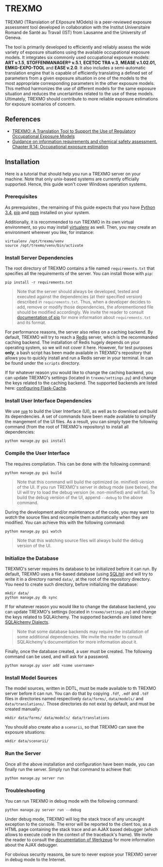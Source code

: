 # TREXMO

TREXMO (TRanslation of EXposure MOdels) is a peer-reviewed exposure assessment tool developed in collaboration with the Institut Universitaire Romand de Santé au Travail (IST) from Lausanne and the University of Geneva.

The tool is primarily developed to efficiently and reliably assess the wide variety of exposure situations using the available occupational exposure models.
It integrates six commonly used occupational exposure models: **ART v.1.5**, **STOFFENMANAGER® v.5.1**, **ECETOC TRA v.3**, **MEASE v.1.02.01, EMKG-EXPO-TOOL** and **EASE v.2.0**.
It also includes a semi-automatic translation engine that is capable of efficiently translating a defined set of parameters from a given exposure situation in one of the models to the most appropriate corresponding parameters in the other exposure models.
This method harmonizes the use of different models for the same exposure situation and reduces the uncertainties related to the use of these models.
Ultimately, TREXMO should contribute to more reliable exposure estimations for exposure scenarios of concern.

## References

- [TREXMO: A Translation Tool to Support the Use of Regulatory Occupational Exposure Models](http://annhyg.oxfordjournals.org/content/early/2016/06/29/annhyg.mew042.abstract?keytype=ref&ijkey=ondMCzkcGybok3D)
- [Guidance on information requirements and chemical safety assessment. Chapter R.14: Occupational exposure estimation](https://echa.europa.eu/documents/10162/13632/information_requirements_r14_en.pdf)

## Installation

Here is a tutorial that should help you run a TREXMO server on your machine.
Note that only unix-based systems are currently officially supported.
Hence, this guide won't cover Windows operation systems.

### Prerequisites

As prerequisites , the remaining of this guide expects that you have [Python 3.4](https://www.python.org), [pip](https://pip.pypa.io/en/latest/installing.html) and [npm](https://www.npmjs.com) installed on your system.

Additionally, it is recommended to run TREXMO in its own virtual environment, so you may install [virtualenv](http://www.virtualenv.org/en/latest/) as well.
Then, you may create an environment wherever you like, for instance:

```
virtualenv /opt/trexmo/venv
source /opt/trexmo/venv/bin/activate
```

### Install Server Dependencies

The root directory of TREXMO contains a file named `requirements.txt` that specifies all the requirements of the server.
You can install those with `pip`:

```
pip install -r requirements.txt
```

> Note that the server should always be developed, tested and executed against the dependencies (at their specified version) described in `requirements.txt`.
> Thus, when a developer decides to add, remove or modify those dependencies, the aforementioned file should be modified accordingly.
> We invite the reader to consult [documentation of pip](https://pip.pypa.io/en/latest/user_guide.html#requirements-files) for more information about `requirements.txt` and its format.

For performance reasons, the server also relies on a caching backend.
By default, TREXMO will try to reach a [Redis](https://redis.io) server, which is the recommanded caching backend.
The installation of Redis hugely depends on your operating system, so we will not cover it here.
However, for test purposes **only**, a bash script has been made available in TREXMO's repository that allows you to quickly install and run a Redis server in your terminal.
In can be found under the `scripts` directory.

If for whatever reason you would like to change the caching backend, you can update TREXMO's settings (located in `trexmo/settings.py`) and change the keys related to the caching backend.
The supported backends are listed here: [configuring Flask-Cache](https://pythonhosted.org/Flask-Cache/#configuring-flask-cache).

### Install User Interface Dependencies

We use [`npm`](https://www.npmjs.com) to build the User Interface (UI), as well as to download and build its dependencies.
A set of commands have been made available to simplify the mangement of the UI files.
As a result, you can simply type the following command (from the root of TREXMO's repository) to install all dependencies:

```
python manage.py gui install
```

### Compile the User Interface

The requires compilation.
This can be done with the following command:

```
python manage.py gui build
```

> Note that this command will build the optimized (ie. minified) version of the UI.
> If you run TREXMO's server in debug mode (see below), the UI will try to load the debug version (ie. non-minified) and will fail.
To build the debug version of the UI, append `--debug` to the above command.

During the development and/or maintenance of the code, you may want to *watch* the source files and recompile them automatically when they are modified.
You can achieve this with the following command:

```
python manage.py gui watch
```

> Note that this watching source files will always build the debug version of the UI.

### Initialize the Database

TREXMO's server requires its database to be initialized before it can run.
By default, TREXMO uses a file-based database (using [SQLite](https://www.sqlite.org)) and will try to write it in a directory named `data/`, at the root of the repository directory.
You need to create such directory, before initializing the database:

```
mkdir data/
python manage.py db sync
```

If for whatever reason you would like to change the database backend, you can update TREXMO's settings (located in `trexmo/settings.py`) and change the keys related to SQLAlchemy.
The supported backends are listed here: [SQLAlchemy Dialects](http://docs.sqlalchemy.org/en/latest/dialects/index.html).

> Note that some database backends may require the installation of some additional dependencies.
> We invite the reader to consult SQLAlchemy's documentation for more information about it.

Finally, once the database created, a user must be created.
The following command can be used, and will ask for a password.

```
python manage.py user add <some username>
```

### Install Model Sources

The model sources, written in DDTL, must be made available to th TREXMO server before it can run.
You can do that by copying `.fdf`, `.mdf` and `.tdf` files in directories named respectively `data/forms/`, `data/models/` and `data/translations/`.
Those directories do not exist by default, and must be created manually:

```
mkdir data/forms/ data/models/ data/translations
```

You should also create also a `scenarii`, so that TREXMO can save the exposure situations:

```
mkdir data/scenarii/
```

### Run the Server

Once all the above installation and configuration have been made, you can finally run the server.
Simply run that command to achieve that:

```
python manage.py server run
```

### Troubleshooting

You can run TREXMO in debug mode with the following command:

```
python manage.py server run --debug
```

Under debug mode, TREXMO will log the stack trace of any uncaught exception to the console.
The error will be reported to the client too, as a HTML page containing the stack trace and an AJAX based debugger (which allows to execute code in the context of the traceback's frame).
We invite the reader to consult the [documentation of Werkzeug](http://werkzeug.pocoo.org/docs/0.11/debug/) for more information about the AJAX debugger.

For obvious security reasons, be sure to never expose your TREXMO server in debug mode to the Internet.
